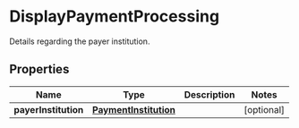 

# DisplayPaymentProcessing

Details regarding the payer institution.

## Properties

| Name | Type | Description | Notes |
|------------ | ------------- | ------------- | -------------|
|**payerInstitution** | [**PaymentInstitution**](PaymentInstitution.md) |  |  [optional] |



